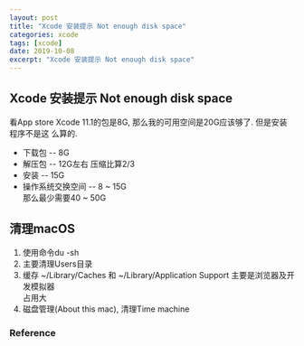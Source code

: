 ```yaml
---
layout: post
title: "Xcode 安装提示 Not enough disk space"
categories: xcode
tags: [xcode]
date: 2019-10-08
excerpt: "Xcode 安装提示 Not enough disk space"
---
```


## Xcode 安装提示 Not enough disk space

看App store Xcode 11.1的包是8G, 那么我的可用空间是20G应该够了. 但是安装程序不是这
么算的.  

* 下载包 -- 8G  
* 解压包 -- 12G左右 压缩比算2/3  
* 安装   -- 15G  
* 操作系统交换空间 -- 8 ~ 15G  
那么最少需要40 ~ 50G  

## 清理macOS
1. 使用命令du -sh  
2. 主要清理Users目录  
3. 缓存 ~/Library/Caches 和 ~/Library/Application Support 主要是浏览器及开发模拟器  
    占用大  
4. 磁盘管理(About this mac), 清理Time machine  

### Reference

